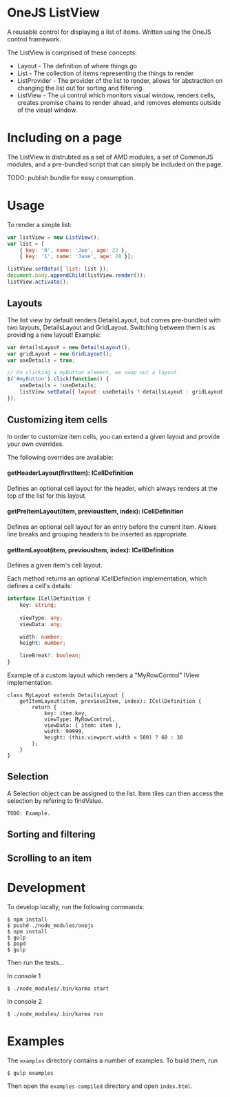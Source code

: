 # OneJS ListView

A reusable control for displaying a list of items. Written using the OneJS control framework.

The ListView is comprised of these concepts:

* Layout - The definition of where things go
* List - The collection of items representing the things to render
* ListProvider - The provider of the list to render, allows for abstraction on changing the list out for sorting and filtering.
* ListView - The ui control which monitors visual window, renders cells, creates promise chains to render ahead, and removes elements outside of the visual window.

# Including on a page

The ListView is distrubted as a set of AMD modules, a set of CommonJS modules, and a pre-bundled script that can simply be included on the page.

TODO: publish bundle for easy consumption.

# Usage

To render a simple list:

```javascript
var listView = new ListView();
var list = [
    { key: '0', name: 'Joe', age: 22 }, 
    { key: '1', name: 'Jane', age: 28 }];

listView.setData({ list: list });
document.body.appendChild(listView.render());
listView.activate();
```

## Layouts

The list view by default renders DetailsLayout, but comes pre-bundled with two layouts, DetailsLayout and GridLayout. Switching between them is as providing a new layout! Example:

```javascript
var detailsLayout = new DetailsLayout();
var gridLayout = new GridLayout();
var useDetails = true;

// On clicking a myButton element, we swap out a layout.
$('#myButton').click(function() {
    useDetails = !useDetails;
    listView.setData({ layout: useDetails ? detailsLayout : gridLayout });
});
```

## Customizing item cells

In order to customize item cells, you can extend a given layout and provide your own overrides.

The following overrides are available:

#### getHeaderLayout(firstItem): ICellDefinition
Defines an optional cell layout for the header, which always renders at the top of the list for this layout.

#### getPreItemLayout(item, previousItem, index): ICellDefinition
Defines an optional cell layout for an entry before the current item. Allows line breaks and grouping headers to be inserted as appropriate.

#### getItemLayout(item, previousItem, index): ICellDefinition
Defines a given item's cell layout.

Each method returns an optional ICellDefinition implementation, which defines a cell's details:

```typescript
interface ICellDefinition {
	key: string;
	
	viewType: any;
	viewData: any;

	width: number;
	height: number;	

	lineBreak?: boolean;
}
```

Example of a custom layout which renders a "MyRowControl" IView implementation.

```
class MyLayout extends DetailsLayout {
    getItemLayout(item, previousItem, index): ICellDefinition {
        return {
            key: item.key,
            viewType: MyRowControl,
            viewData: { item: item },
            width: 99999,
            height: (this.viewport.width < 500) ? 60 : 30
        };
    }
}
```

## Selection

A Selection object can be assigned to the list. Item tiles can then access the selection by refering to findValue.

```
TODO: Example.
```

## Sorting and filtering

## Scrolling to an item

# Development


To develop locally, run the following commands:

    $ npm install
    $ pushd ./node_modules/onejs
    $ npm install
    $ gulp
    $ popd
    $ gulp

Then run the tests...

In console 1

    $ ./node_modules/.bin/karma start

In console 2

    $ ./node_modules/.bin/karma run

# Examples

The `examples` directory contains a number of examples. To build them, run

	$ gulp examples

Then open the `examples-compiled` directory and open `index.html`.
